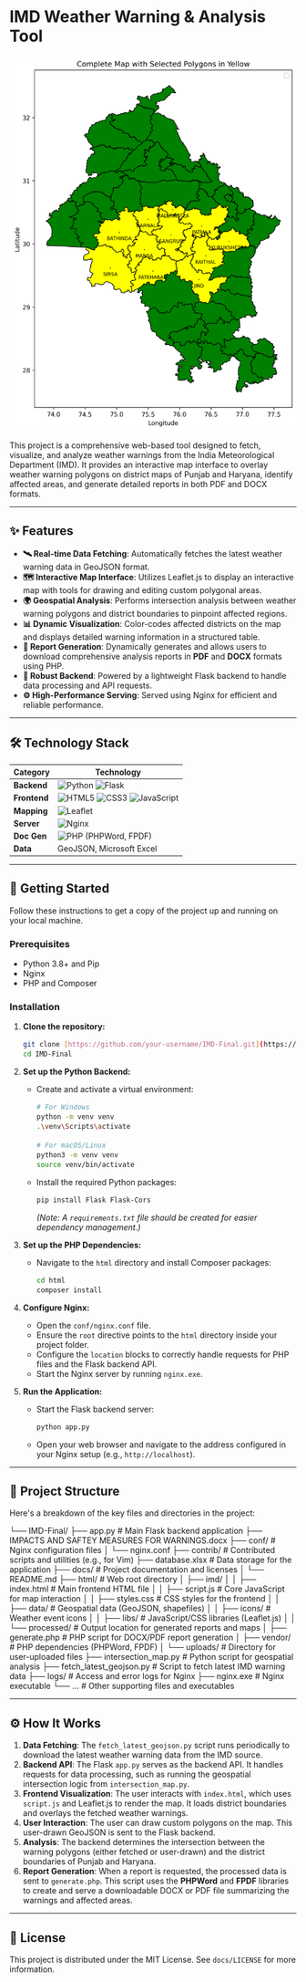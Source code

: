 # IMD Weather Warning & Analysis Tool

![IMD-Final-Map-Visualization](https://raw.githubusercontent.com/VeerVSR/IMD/master/IMD-Final/html/imd/complete_map.png)

This project is a comprehensive web-based tool designed to fetch, visualize, and analyze weather warnings from the India Meteorological Department (IMD). It provides an interactive map interface to overlay weather warning polygons on district maps of Punjab and Haryana, identify affected areas, and generate detailed reports in both PDF and DOCX formats.

---

## ✨ Features

* **🛰️ Real-time Data Fetching**: Automatically fetches the latest weather warning data in GeoJSON format.
* **🗺️ Interactive Map Interface**: Utilizes Leaflet.js to display an interactive map with tools for drawing and editing custom polygonal areas.
* **🌍 Geospatial Analysis**: Performs intersection analysis between weather warning polygons and district boundaries to pinpoint affected regions.
* **📊 Dynamic Visualization**: Color-codes affected districts on the map and displays detailed warning information in a structured table.
* **📄 Report Generation**: Dynamically generates and allows users to download comprehensive analysis reports in **PDF** and **DOCX** formats using PHP.
* **🚀 Robust Backend**: Powered by a lightweight Flask backend to handle data processing and API requests.
* **⚙️ High-Performance Serving**: Served using Nginx for efficient and reliable performance.

---

## 🛠️ Technology Stack

| Category      | Technology                                                                                                    |
|---------------|---------------------------------------------------------------------------------------------------------------|
| **Backend** | ![Python](https://img.shields.io/badge/Python-3776AB?style=for-the-badge&logo=python&logoColor=white) ![Flask](https://img.shields.io/badge/Flask-000000?style=for-the-badge&logo=flask&logoColor=white) |
| **Frontend** | ![HTML5](https://img.shields.io/badge/HTML5-E34F26?style=for-the-badge&logo=html5&logoColor=white) ![CSS3](https://img.shields.io/badge/CSS3-1572B6?style=for-the-badge&logo=css3&logoColor=white) ![JavaScript](https://img.shields.io/badge/JavaScript-F7DF1E?style=for-the-badge&logo=javascript&logoColor=black) |
| **Mapping** | ![Leaflet](https://img.shields.io/badge/Leaflet-199900?style=for-the-badge&logo=Leaflet&logoColor=white)         |
| **Server** | ![Nginx](https://img.shields.io/badge/Nginx-009639?style=for-the-badge&logo=nginx&logoColor=white)               |
| **Doc Gen** | ![PHP](https://img.shields.io/badge/PHP-777BB4?style=for-the-badge&logo=php&logoColor=white) (PHPWord, FPDF)       |
| **Data** | GeoJSON, Microsoft Excel                                                                                      |

---

## 🚀 Getting Started

Follow these instructions to get a copy of the project up and running on your local machine.

### Prerequisites

* Python 3.8+ and Pip
* Nginx
* PHP and Composer

### Installation

1.  **Clone the repository:**
    ```sh
    git clone [https://github.com/your-username/IMD-Final.git](https://github.com/your-username/IMD-Final.git)
    cd IMD-Final
    ```

2.  **Set up the Python Backend:**
    * Create and activate a virtual environment:
        ```sh
        # For Windows
        python -m venv venv
        .\venv\Scripts\activate

        # For macOS/Linux
        python3 -m venv venv
        source venv/bin/activate
        ```
    * Install the required Python packages:
        ```sh
        pip install Flask Flask-Cors
        ```
        *(Note: A `requirements.txt` file should be created for easier dependency management.)*

3.  **Set up the PHP Dependencies:**
    * Navigate to the `html` directory and install Composer packages:
        ```sh
        cd html
        composer install
        ```

4.  **Configure Nginx:**
    * Open the `conf/nginx.conf` file.
    * Ensure the `root` directive points to the `html` directory inside your project folder.
    * Configure the `location` blocks to correctly handle requests for PHP files and the Flask backend API.
    * Start the Nginx server by running `nginx.exe`.

5.  **Run the Application:**
    * Start the Flask backend server:
        ```sh
        python app.py
        ```
    * Open your web browser and navigate to the address configured in your Nginx setup (e.g., `http://localhost`).

---

## 📂 Project Structure

Here's a breakdown of the key files and directories in the project:

└── IMD-Final/
    ├── app.py                      # Main Flask backend application
    ├── IMPACTS AND SAFTEY MEASURES FOR WARNINGS.docx
    ├── conf/                       # Nginx configuration files
    │   └── nginx.conf
    ├── contrib/                    # Contributed scripts and utilities (e.g., for Vim)
    ├── database.xlsx               # Data storage for the application
    ├── docs/                       # Project documentation and licenses
    │   └── README.md
    ├── html/                       # Web root directory
    │   ├── imd/
    │   │   ├── index.html          # Main frontend HTML file
    │   │   ├── script.js           # Core JavaScript for map interaction
    │   │   ├── styles.css          # CSS styles for the frontend
    │   │   ├── data/               # Geospatial data (GeoJSON, shapefiles)
    │   │   ├── icons/              # Weather event icons
    │   │   ├── libs/               # JavaScript/CSS libraries (Leaflet.js)
    │   │   └── processed/          # Output location for generated reports and maps
    │   ├── generate.php            # PHP script for DOCX/PDF report generation
    │   ├── vendor/                 # PHP dependencies (PHPWord, FPDF)
    │   └── uploads/                # Directory for user-uploaded files
    ├── intersection_map.py         # Python script for geospatial analysis
    ├── fetch_latest_geojson.py     # Script to fetch latest IMD warning data
    ├── logs/                       # Access and error logs for Nginx
    ├── nginx.exe                   # Nginx executable
    └── ...                         # Other supporting files and executables

---

## ⚙️ How It Works

1.  **Data Fetching**: The `fetch_latest_geojson.py` script runs periodically to download the latest weather warning data from the IMD source.
2.  **Backend API**: The Flask `app.py` serves as the backend API. It handles requests for data processing, such as running the geospatial intersection logic from `intersection_map.py`.
3.  **Frontend Visualization**: The user interacts with `index.html`, which uses `script.js` and Leaflet.js to render the map. It loads district boundaries and overlays the fetched weather warnings.
4.  **User Interaction**: The user can draw custom polygons on the map. This user-drawn GeoJSON is sent to the Flask backend.
5.  **Analysis**: The backend determines the intersection between the warning polygons (either fetched or user-drawn) and the district boundaries of Punjab and Haryana.
6.  **Report Generation**: When a report is requested, the processed data is sent to `generate.php`. This script uses the **PHPWord** and **FPDF** libraries to create and serve a downloadable DOCX or PDF file summarizing the warnings and affected areas.

---

## 📜 License

This project is distributed under the MIT License. See `docs/LICENSE` for more information.
